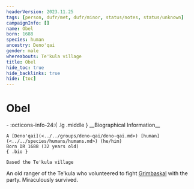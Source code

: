 ```yaml
---
headerVersion: 2023.11.25
tags: [person, dufr/met, dufr/minor, status/notes, status/unknown]
campaignInfo: []
name: Obel
born: 1688
species: human
ancestry: Deno'qai
gender: male
whereabouts: Te'kula village
title: Obel
hide_toc: true
hide_backlinks: true
hide: [toc]
---
```

# Obel
<div class="grid cards ext-narrow-margin ext-one-column" markdown>
- :octicons-info-24:{ .lg .middle } __Biographical Information__

    A [Deno'qai](<../../groups/deno-qai/deno-qai.md>) [human](<../../species/humans/humans.md>) (he/him)  
    Born DR 1688 (32 years old)  
    { .bio }

    Based the Te'kula village
</div>


An old ranger of the Te'kula who volunteered to fight [Grimbaskal](<../other-nonhumans/mezzar.md>) with the party. Miraculously survived. 
